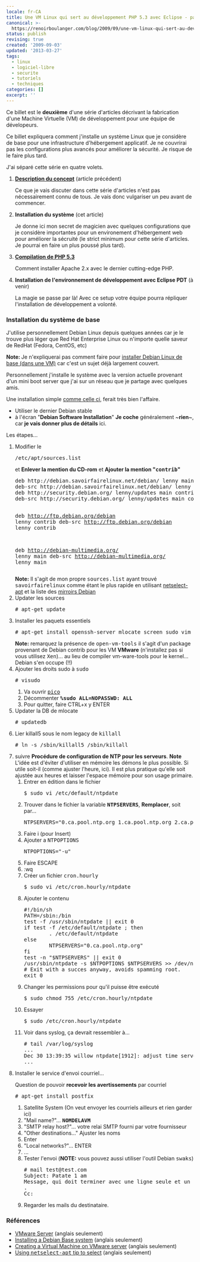 ```yaml
---
locale: fr-CA
title: Une VM Linux qui sert au développement PHP 5.3 avec Eclipse - partie II
canonical: >-
  https://renoirboulanger.com/blog/2009/09/une-vm-linux-qui-sert-au-developpement-php-5-3-avec-eclipse-partie-ii/
status: publish
revising: true
created: '2009-09-03'
updated: '2013-03-27'
tags:
  - linux
  - logiciel-libre
  - securite
  - tutoriels
  - techniques
categories: []
excerpt: ''
---
```


Ce billet est le <strong>deuxième</strong> d'une série d'articles décrivant la fabrication d'une Machine Virtuelle (VM) de développement pour une équipe de dévelopeurs.

Ce billet expliquera comment j'installe un système Linux que je considère de base pour une infrastructure d'hébergement applicatif. Je ne couvrirai pas les configurations plus avancés pour améliorer la sécurité. Je risque de le faire plus tard.
<!--more-->
J'ai séparé cette série en quatre volets.
<ol>
	<li><strong><a href="http://renoirboulanger.com/blog/2009/09/une-vm-linux-qui-sert-au-developpement-php-5-3-avec-eclipse-partie-i">Description du concept</a></strong> (article précédent)

Ce que je vais discuter dans cette série d'articles n'est pas nécessairement connu de tous. Je vais donc vulgariser un peu avant de commencer.</li>
	<li><strong>Installation du système</strong> (cet article)

Je donne ici mon secret de magicien avec quelques configurations que je considère importantes pour un environement d'hébergement web pour améliorer la sécruité (le strict minimum pour cette série d'articles. Je pourrai en faire un plus poussé plus tard).</li>
	<li><strong><a href="http://renoirboulanger.com/blog/2009/09/une-vm-linux-qui-sert-au-developpement-php-5-3-avec-eclipse-partie-iii">Compilation de PHP 5.3</a></strong>

Comment installer Apache 2.x avec le dernier cutting-edge PHP.</li>
	<li><strong>Installation de l'environnement de développement avec Eclipse PDT</strong> (à venir)

La magie se passe par là! Avec ce setup votre équipe pourra répliquer l'installation de développement a volonté.</li>
</ol>


<h3><a name="BaseSystem"></a>Installation du système de base</h3>
J'utilise personnellement Debian Linux depuis quelques années car je le trouve plus léger que Red Hat Enterprise Linux ou n'importe quelle saveur de RedHat (Fedora, CentOS, etc)

<strong>Note: </strong>Je n'expliquerai pas comment faire pour  <a href="http://linux.justinhartman.com/Installing_a_Debian_Etch_base_system">installer Debian Linux de base (dans une VM)</a> car c'est un sujet déjà largement couvert.

Personnellement j'installe le système avec la version actuelle provenant d'un mini boot server que j'ai sur un réseau que je partage avec quelques amis.

Une installation simple <a href="http://linux.justinhartman.com/Installing_a_Debian_Etch_base_system">comme celle ci</a>, ferait très bien l'affaire.
<ul>
	<li>Utiliser le dernier Debian stable</li>
	<li>à l'écran "<strong>Debian Software Installation</strong>" <strong>Je coche</strong> généralement ~<strong>rien</strong>~, car<strong> je vais donner plus de détails</strong> ici.</li>
</ul>

Les étapes...
<ol>
	<li>Modifier le
<pre lang="bash">/etc/apt/sources.list</pre>
et <strong>Enlever la mention du CD-rom</strong> et <strong>Ajouter la mention "<tt>contrib</tt>"</strong>
<pre lang="bash">deb http://debian.savoirfairelinux.net/debian/ lenny main
deb-src http://debian.savoirfairelinux.net/debian/ lenny main
deb http://security.debian.org/ lenny/updates main contrib
deb-src http://security.debian.org/ lenny/updates main contrib

deb http://ftp.debian.org/debian lenny contrib
deb-src http://ftp.debian.org/debian lenny contrib

deb http://debian-multimedia.org/ lenny main
deb-src http://debian-multimedia.org/ lenny main</pre>
<strong>Note:</strong> Il s'agit de mon propre <tt>sources.list</tt> ayant trouvé <tt>savoirfairelinux</tt> comme étant le plus rapide en utilisant <a href="http://linuxhelp.blogspot.com/2007/05/using-netselect-apt-tip-to-select.html">netselect-apt</a> et la liste des <a href="http://www.debian.org/mirror/list">mirroirs Debian</a></li>
	<li>Updater les sources
<pre lang="bash"># apt-get update</pre>
</li>
	<li>Installer les paquets essentiels
<pre lang="bash"># apt-get install openssh-server mlocate screen sudo vim ntpdate linux-headers-$(uname -r) syslog-ng build-essential open-vm-tools</pre>
<strong>Note:</strong> remarquez la présence de <tt>open-vm-tools</tt> il s'agit d'un package provenant de Debian contrib pour les VM <strong>VMware</strong> (n'installez pas si vous utilisez <tt>Xen</tt>)... au lieu de compiler vm-ware-tools pour le kernel... Debian s'en occupe (!!)</li>
	<li>Ajouter les droits sudo à <tt>sudo</tt>
<pre lang="bash"># visudo</pre>
<ol>
	<li>Va ouvrir <tt><a href="http://en.wikipedia.org/wiki/Pico_%28text_editor%29">pico</a></tt></li>
	<li>Décommenter <strong><tt>%sudo ALL=NOPASSWD: ALL</tt></strong></li>
	<li>Pour quitter, faire CTRL+x y ENTER</li>
</ol>
</li>
	<li>Updater la DB de mlocate
<pre lang="bash"># updatedb</pre>
</li>
	<li>Lier killall5 sous le nom legacy de <tt>killall</tt>
<pre lang="bash"># ln -s /sbin/killall5 /sbin/killall</pre>
</li>
	<li>suivre <strong>Procédure de configuration de NTP pour les serveurs</strong>.
<strong>Note</strong> L'idée est d'éviter d'utiliser en mémoire les démons le plus possible. Si utile soit-il (comme ajuster l'heure, ici). Il est plus pratique qu'elle soit ajustée aux heures et laisser l'espace mémoire pour son usage primaire.
<ol>
	<li>Entrer en édition dans le fichier
<pre lang="bash">$ sudo vi /etc/default/ntpdate</pre>
</li>
	<li>Trouver dans le fichier la variable <strong><tt>NTPSERVERS</tt></strong>, <strong>Remplacer</strong>, soit par...
<pre lang="bash">NTPSERVERS="0.ca.pool.ntp.org 1.ca.pool.ntp.org 2.ca.pool.ntp.org"</pre>
</li>
	<li>Faire i (pour Insert)</li>
	<li>Ajouter a <tt>NTPOPTIONS</tt>
<pre lang="bash">NTPOPTIONS="-u"</pre>
</li>
	<li>Faire ESCAPE</li>
	<li>:wq</li>
	<li>Créer un fichier <tt>cron.hourly</tt>
<pre lang="bash">$ sudo vi /etc/cron.hourly/ntpdate</pre>
</li>
	<li>Ajouter le contenu
<pre lang="bash">#!/bin/sh
PATH=/sbin:/bin
test -f /usr/sbin/ntpdate || exit 0
if test -f /etc/default/ntpdate ; then
        . /etc/default/ntpdate
else
        NTPSERVERS="0.ca.pool.ntp.org"
fi
test -n "$NTPSERVERS" || exit 0
/usr/sbin/ntpdate -s $NTPOPTIONS $NTPSERVERS &gt;&gt; /dev/null 2&gt;&amp;1
# Exit with a succes anyway, avoids spamming root.
exit 0</pre>
</li>
	<li>Changer les permissions pour qu'il puisse être exécuté
<pre lang="bash">$ sudo chmod 755 /etc/cron.hourly/ntpdate</pre>
</li>
	<li>Essayer
<pre lang="bash">$ sudo /etc/cron.hourly/ntpdate</pre>
</li>
	<li>Voir dans syslog, ça devrait ressembler à...
<pre lang="bash"># tail /var/log/syslog
...
Dec 30 13:39:35 willow ntpdate[1912]: adjust time server 192.168.1.5 offset 0.005642 sec
...</pre>
</li></ol></li>
<li>Installer le service d'envoi courriel...

Question de pouvoir <strong>recevoir les avertissements</strong> par courriel 
<pre lang="bash"># apt-get install postfix</pre>
<ol>
	<li>Satellite System (On veut envoyer les courriels ailleurs et rien garder ici)</li>
	<li>"Mail name?"...  <strong><tt>NOMDELAVM</tt></strong></li>
	<li>"SMTP relay host?"...  votre relai SMTP fourni par votre fournisseur</li>
	<li>"Other destinations..." Ajuster les noms</li>
	<li>Enter</li>
	<li>"Local networks?"... ENTER</li>
	<li>...</li>
	<li>Tester l'envoi
(<strong>NOTE:</strong> vous pouvez aussi utiliser l'outil Debian <tt>swaks</tt>)
<pre lang="bash"># mail test@test.com
Subject: Patate 1 am
Message, qui doit terminer avec une ligne seule et un point .
.
Cc:</pre></li>
	<li>Regarder les mails du destinataire.</li>
</ol></li>
</ol>


<h3>Références</h3>
<ul>
	<li><a lang="en" href="http://www.vmware.com/products/server/">VMware Server</a> (anglais seulement)</li>
	<li><a lang="en" href="http://linux.justinhartman.com/Installing_a_Debian_Etch_base_system">Installing a Debian Base system</a> (anglais seulement)</li>
	<li><a lang="en" href="http://helpdeskgeek.com/virtualization/creating-a-virtual-machine-on-vmware-server/">Creating a Virtual Machine on VMware server</a> (anglais seulement)</li>
	<li><a lang="en" href="http://linuxhelp.blogspot.com/2007/05/using-netselect-apt-tip-to-select.html">Using <tt>netselect-apt</tt> tip to select</a> (anglais seulement)</li>
</ul>